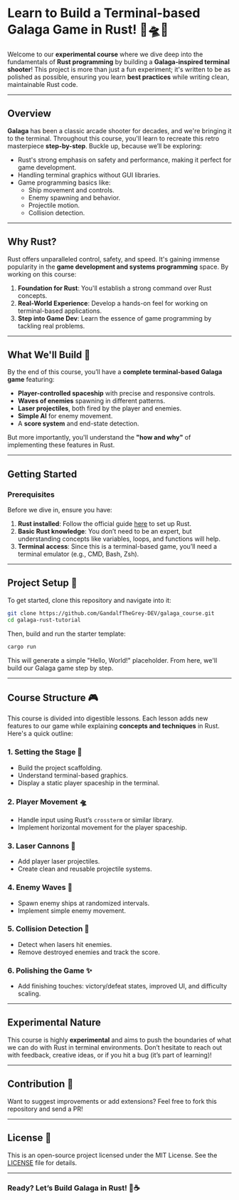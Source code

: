 # Learn to Build a Terminal-based Galaga Game in Rust! 🚀🛸✨

Welcome to our **experimental course** where we dive deep into the fundamentals of **Rust programming** by building a **Galaga-inspired terminal shooter**! This project is more than just a fun experiment; it's written to be as polished as possible, ensuring you learn **best practices** while writing clean, maintainable Rust code.

---

## Overview

**Galaga** has been a classic arcade shooter for decades, and we're bringing it to the terminal. Throughout this course, you'll learn to recreate this retro masterpiece **step-by-step**. Buckle up, because we’ll be exploring:

- Rust's strong emphasis on safety and performance, making it perfect for game development.
- Handling terminal graphics without GUI libraries.
- Game programming basics like:
    - Ship movement and controls.
    - Enemy spawning and behavior.
    - Projectile motion.
    - Collision detection.

---

## Why Rust?

Rust offers unparalleled control, safety, and speed. It's gaining immense popularity in the **game development and systems programming** space. By working on this course:

1. **Foundation for Rust**: You'll establish a strong command over Rust concepts.
2. **Real-World Experience**: Develop a hands-on feel for working on terminal-based applications.
3. **Step into Game Dev**: Learn the essence of game programming by tackling real problems.

---

## What We'll Build 🚀

By the end of this course, you’ll have a **complete terminal-based Galaga game** featuring:

- **Player-controlled spaceship** with precise and responsive controls.
- **Waves of enemies** spawning in different patterns.
- **Laser projectiles**, both fired by the player and enemies.
- **Simple AI** for enemy movement.
- A **score system** and end-state detection.

But more importantly, you'll understand the **"how and why"** of implementing these features in Rust.

---

## Getting Started

### Prerequisites

Before we dive in, ensure you have:

1. **Rust installed**: Follow the official guide [here](https://www.rust-lang.org/tools/install) to set up Rust.
2. **Basic Rust knowledge**: You don’t need to be an expert, but understanding concepts like variables, loops, and functions will help.
3. **Terminal access**: Since this is a terminal-based game, you’ll need a terminal emulator (e.g., CMD, Bash, Zsh).

---

## Project Setup 📂

To get started, clone this repository and navigate into it:

```bash
git clone https://github.com/GandalfTheGrey-DEV/galaga_course.git
cd galaga-rust-tutorial
```

Then, build and run the starter template:

```bash
cargo run
```

This will generate a simple "Hello, World!" placeholder. From here, we'll build our Galaga game step by step.

---

## Course Structure 🎮

This course is divided into digestible lessons. Each lesson adds new features to our game while explaining **concepts and techniques** in Rust. Here's a quick outline:

### 1. **Setting the Stage** 🌌
- Build the project scaffolding.
- Understand terminal-based graphics.
- Display a static player spaceship in the terminal.

### 2. **Player Movement** 🛸
- Handle input using Rust’s `crossterm` or similar library.
- Implement horizontal movement for the player spaceship.

### 3. **Laser Cannons** 🔫
- Add player laser projectiles.
- Create clean and reusable projectile systems.

### 4. **Enemy Waves** 🐜
- Spawn enemy ships at randomized intervals.
- Implement simple enemy movement.

### 5. **Collision Detection** 🎯
- Detect when lasers hit enemies.
- Remove destroyed enemies and track the score.

### 6. **Polishing the Game** ✨
- Add finishing touches: victory/defeat states, improved UI, and difficulty scaling.

---

## Experimental Nature

This course is highly **experimental** and aims to push the boundaries of what we can do with Rust in terminal environments. Don’t hesitate to reach out with feedback, creative ideas, or if you hit a bug (it’s part of learning)!

---

## Contribution 🤝

Want to suggest improvements or add extensions? Feel free to fork this repository and send a PR!

---

## License 📄

This is an open-source project licensed under the MIT License. See the [LICENSE](LICENSE) file for details.

---

### Ready? Let’s Build Galaga in Rust! 🚀☕️
